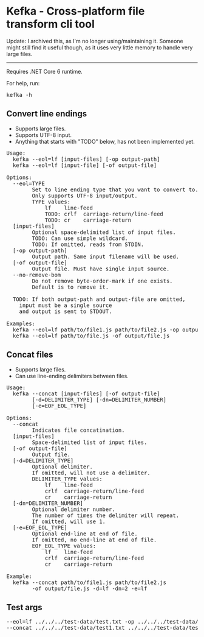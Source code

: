 # Kefka - Cross-platform file transform cli tool

Update: I archived this, as I'm no longer using/maintaining it. Someone might still find it useful though, as it uses very little memory to handle very large files.

---

Requires .NET Core 6 runtime.

For help, run:
<pre>
kefka -h
</pre>

## Convert line endings
* Supports large files.
* Supports UTF-8 input.
* Anything that starts with "TODO" below, has not been implemented yet.
<pre>
Usage:
  kefka --eol=lf [input-files] [-op output-path]
  kefka --eol=lf [input-file] [-of output-file]

Options:
  --eol=TYPE
        Set to line ending type that you want to convert to.
        Only supports UTF-8 input/output.
        TYPE values:
            lf    line-feed
            TODO: crlf  carriage-return/line-feed
            TODO: cr    carriage-return
  [input-files]
        Optional space-delimited list of input files.
        TODO: Can use simple wildcard.
        TODO: If omitted, reads from STDIN.
  [-op output-path]
        Output path. Same input filename will be used.
  [-of output-file]
        Output file. Must have single input source.
  --no-remove-bom
        Do not remove byte-order-mark if one exists.
        Default is to remove it.

  TODO: If both output-path and output-file are omitted,
    input must be a single source
    and output is sent to STDOUT.

Examples:
  kefka --eol=lf path/to/file1.js path/to/file2.js -op output/path
  kefka --eol=lf path/to/file.js -of output/file.js
</pre>


## Concat files
* Supports large files.
* Can use line-ending delimiters between files.
<pre>
Usage:
  kefka --concat [input-files] [-of output-file]
        [-d=DELIMITER_TYPE] [-dn=DELIMITER_NUMBER]
        [-e=EOF_EOL_TYPE]

Options:
  --concat
        Indicates file concatination.
  [input-files]
        Space-delimited list of input files.
  [-of output-file]
        Output file.
  [-d=DELIMITER_TYPE]
        Optional delimiter.
        If omitted, will not use a delimiter.
        DELIMITER_TYPE values:
            lf    line-feed
            crlf  carriage-return/line-feed
            cr    carriage-return
  [-dn=DELIMITER_NUMBER]
        Optional delimiter number.
        The number of times the delimiter will repeat.
        If omitted, will use 1.
  [-e=EOF_EOL_TYPE]
        Optional end-line at end of file.
        If omitted, no end-line at end of file.
        EOF_EOL_TYPE values:
            lf    line-feed
            crlf  carriage-return/line-feed
            cr    carriage-return

Example:
  kefka --concat path/to/file1.js path/to/file2.js
        -of output/file.js -d=lf -dn=2 -e=lf
</pre>

## Test args
<pre>
--eol=lf ../../../test-data/test.txt -op ../../../test-data/output/
--concat ../../../test-data/test1.txt ../../../test-data/test2.txt -of ../../../test-data/output/concat.txt -d=lf -dn=2 -e=lf
</pre>
